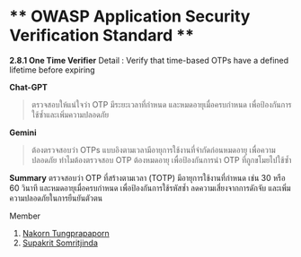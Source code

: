 # ** OWASP Application Security Verification Standard **

**2.8.1 One Time Verifier**
Detail : Verify that time-based OTPs have a defined lifetime before expiring

**Chat-GPT**
> ตรวจสอบให้แน่ใจว่า OTP มีระยะเวลาที่กำหนด และหมดอายุเมื่อครบกำหนด เพื่อป้องกันการใช้ซ้ำและเพิ่มความปลอดภัย

**Gemini**
> ต้องตรวจสอบว่า OTPs แบบอิงตามเวลามีอายุการใช้งานที่จำกัดก่อนหมดอายุ เพื่อความปลอดภัย 
    ทำไมต้องตรวจสอบ OTP ต้องหมดอายุ เพื่อป้องกันการนำ OTP ที่ถูกขโมยไปใช้ซ้ำ

**Summary**
ตรวจสอบว่า OTP ที่สร้างตามเวลา (TOTP) มีอายุการใช้งานที่กำหนด เช่น 30 หรือ 60 วินาที และหมดอายุเมื่อครบกำหนด เพื่อป้องกันการใช้รหัสซ้ำ ลดความเสี่ยงจากการดักจับ และเพิ่มความปลอดภัยในการยืนยันตัวตน

Member
1. [Nakorn Tungprapaporn](https://taedate.github.io/boardgame)
2. [Supakrit Somritjinda](https://jekoflash.github.io/boardGame)